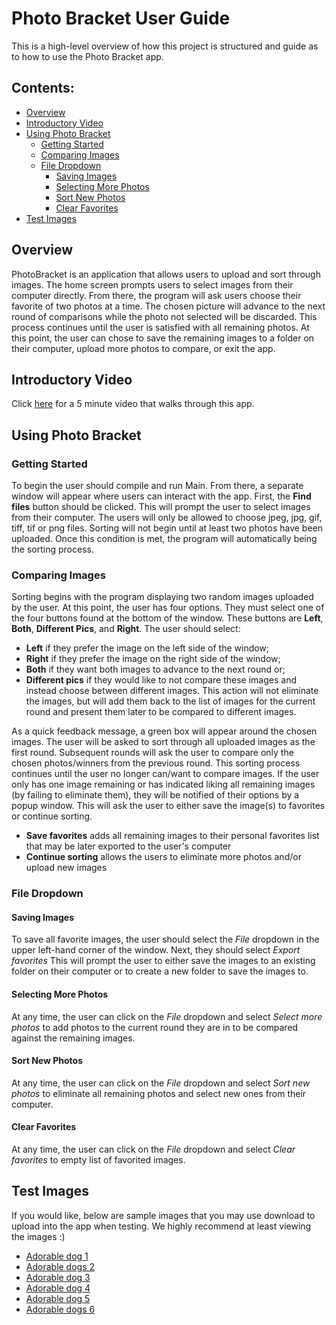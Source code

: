 # Photo Bracket User Guide

This is a high-level overview of how this project is structured and guide as to how to
use the Photo Bracket app.

## Contents:
* [Overview](#overview)
* [Introductory Video](#introductory-video)
* [Using Photo Bracket](#using-photo-bracket)
    * [Getting Started](#getting-started)
    * [Comparing Images](#comparing-images)
    * [File Dropdown](#file-dropdown)
      * [Saving Images](#saving-images)
      * [Selecting More Photos](#selecting-more-photos)
      * [Sort New Photos](#sort-new-photos)
      * [Clear Favorites](#clear-favorites)
* [Test Images](#test-images)

## Overview
PhotoBracket is an application that allows users to upload and sort through images. The home screen
prompts users to select images from their computer directly. From there, the program will ask
users choose their favorite of two photos at a time. The chosen picture will advance to the next
round of comparisons while the photo not selected will be discarded. This process continues
until the user is satisfied with all remaining photos. At this point, the user can chose to
save the remaining images to a folder on their computer, upload more photos to compare, or
exit the app.

## Introductory Video
Click [here]() for a 5 minute video that walks through this app.

## Using Photo Bracket

### Getting Started
To begin the user should compile and run Main. From there, a separate window will appear where
users can interact with the app. First, the **Find files** button should be clicked. This will
prompt the user to select images from their computer. The users will only be allowed to choose
jpeg, jpg, gif, tiff, tif or png files. Sorting will not begin until at least two photos have
been uploaded. Once this condition is met, the program will automatically being the sorting
process.

### Comparing Images
Sorting begins with the program displaying two random images uploaded by the user. At this point,
the user has four options. They must select one of the four buttons found at the bottom of the
window. These buttons are **Left**, **Both**, **Different Pics**, and **Right**. The user should
select:
* **Left** if they prefer the image on the left side of the window;
* **Right** if they prefer the image on the right side of the window;
* **Both** if they want both images to advance to the next round or;
* **Different pics** if they would like to not compare these images and instead choose between
different images. This action will not eliminate the images, but will add them back to the list
of images for the current round and present them later to be compared to different images.

As a quick feedback message, a green box will appear around the chosen images. The user will be
asked to sort through all uploaded images as the first round. Subsequent rounds will ask the user
to compare only the chosen photos/winners from the previous round. This sorting process continues
until the user no longer can/want to compare images. If the user only has one image remaining or
has indicated liking all remaining images (by failing to eliminate them), they will be notified of
their options by a popup window. This will ask the user to either save the image(s) to favorites or
continue sorting.
* **Save favorites** adds all remaining images to their personal favorites list that may be later
exported to the user's computer
* **Continue sorting** allows the users to eliminate more photos and/or upload new images

### File Dropdown

#### Saving Images
To save all favorite images, the user should select the *File* dropdown in the upper left-hand
corner of the window. Next, they should select *Export favorites* This will prompt the user to
either save the images to an existing folder on their computer or to create a new folder to save
the images to.

#### Selecting More Photos
At any time, the user can click on the *File* dropdown and select *Select more photos* to add
photos to the current round they are in to be compared against the remaining images.

#### Sort New Photos
At any time, the user can click on the *File* dropdown and select *Sort new photos* to eliminate
all remaining photos and select new ones from their computer.

#### Clear Favorites
At any time, the user can click on the *File* dropdown and select *Clear favorites* to empty
 list of favorited images.

## Test Images
If you would like, below are sample images that you may use download to upload into the app when
 testing. We highly recommend at least viewing the images :)
* [Adorable dog 1](https://cf.ltkcdn.net/dogs/images/orig/206270-1600x1067-Christmas-puppy.jpg)
* [Adorable dogs 2](https://i5.walmartimages.com/asr/83977e3f-18bc-4239-8ec3-dcbf2f4b222d_1.0ed5daec862d4564bf7fd4334ff88bb2.jpeg)
* [Adorable dog 3](https://dogtime.com/assets/uploads/2017/12/christmas-safety-tips-dogs-2-1280x720.jpg)
* [Adorable dog 4](https://www.rover.com/blog/wp-content/uploads/2016/12/christmas-pitbull-668x540.jpg)
* [Adorable dog 5](https://curiocity.com/toronto/wp-content/uploads/2020/11/xmasdog.jpg)
* [Adorable dogs 6](https://grandhavenpetresort.com.au/wp-content/uploads/Dogs-Puppy-cats-Animals-Christmas-Photos-Images.jpg)
